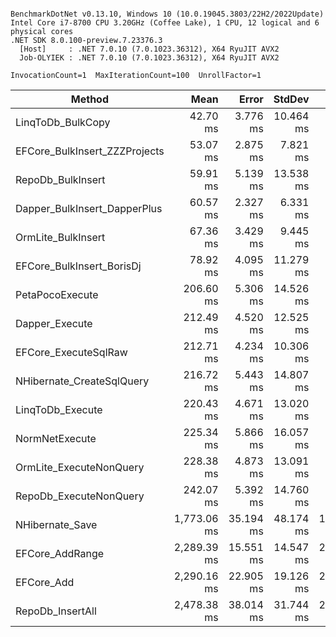```

BenchmarkDotNet v0.13.10, Windows 10 (10.0.19045.3803/22H2/2022Update)
Intel Core i7-8700 CPU 3.20GHz (Coffee Lake), 1 CPU, 12 logical and 6 physical cores
.NET SDK 8.0.100-preview.7.23376.3
  [Host]     : .NET 7.0.10 (7.0.1023.36312), X64 RyuJIT AVX2
  Job-OLYIEK : .NET 7.0.10 (7.0.1023.36312), X64 RyuJIT AVX2

InvocationCount=1  MaxIterationCount=100  UnrollFactor=1  

```
| Method                        | Mean        | Error     | StdDev    | Median      | Rank | Gen0       | Gen1       | Gen2      | Allocated    |
|------------------------------ |------------:|----------:|----------:|------------:|-----:|-----------:|-----------:|----------:|-------------:|
| LinqToDb_BulkCopy             |    42.70 ms |  3.776 ms | 10.464 ms |    38.56 ms |    1 |          - |          - |         - |    752.01 KB |
| EFCore_BulkInsert_ZZZProjects |    53.07 ms |  2.875 ms |  7.821 ms |    51.28 ms |    2 |          - |          - |         - |   1166.98 KB |
| RepoDb_BulkInsert             |    59.91 ms |  5.139 ms | 13.538 ms |    60.49 ms |    3 |          - |          - |         - |    752.91 KB |
| Dapper_BulkInsert_DapperPlus  |    60.57 ms |  2.327 ms |  6.331 ms |    58.71 ms |    3 |          - |          - |         - |   4473.23 KB |
| OrmLite_BulkInsert            |    67.36 ms |  3.429 ms |  9.445 ms |    64.36 ms |    4 |  1000.0000 |          - |         - |   7331.39 KB |
| EFCore_BulkInsert_BorisDj     |    78.92 ms |  4.095 ms | 11.279 ms |    76.23 ms |    5 |  2000.0000 |  1000.0000 |         - |   14675.4 KB |
| PetaPocoExecute               |   206.60 ms |  5.306 ms | 14.526 ms |   204.21 ms |    6 |          - |          - |         - |     14241 KB |
| Dapper_Execute                |   212.49 ms |  4.520 ms | 12.525 ms |   209.85 ms |    7 |          - |          - |         - |  14233.26 KB |
| EFCore_ExecuteSqlRaw          |   212.71 ms |  4.234 ms | 10.306 ms |   212.72 ms |    7 |          - |          - |         - |   14241.5 KB |
| NHibernate_CreateSqlQuery     |   216.72 ms |  5.443 ms | 14.807 ms |   213.38 ms |    7 |          - |          - |         - |   14255.9 KB |
| LinqToDb_Execute              |   220.43 ms |  4.671 ms | 13.020 ms |   217.43 ms |    7 |          - |          - |         - |   14229.6 KB |
| NormNetExecute                |   225.34 ms |  5.866 ms | 16.057 ms |   220.67 ms |    7 |          - |          - |         - |  14231.49 KB |
| OrmLite_ExecuteNonQuery       |   228.38 ms |  4.873 ms | 13.091 ms |   227.16 ms |    7 |  1000.0000 |  1000.0000 | 1000.0000 |   29366.8 KB |
| RepoDb_ExecuteNonQuery        |   242.07 ms |  5.392 ms | 14.760 ms |   242.85 ms |    8 |          - |          - |         - |  14231.34 KB |
| NHibernate_Save               | 1,773.06 ms | 35.194 ms | 48.174 ms | 1,771.16 ms |    9 | 20000.0000 |  6000.0000 |         - | 126090.96 KB |
| EFCore_AddRange               | 2,289.39 ms | 15.551 ms | 14.547 ms | 2,285.97 ms |   10 | 33000.0000 | 13000.0000 | 4000.0000 | 188645.34 KB |
| EFCore_Add                    | 2,290.16 ms | 22.905 ms | 19.126 ms | 2,287.27 ms |   10 | 33000.0000 | 12000.0000 | 4000.0000 | 189145.38 KB |
| RepoDb_InsertAll              | 2,478.38 ms | 38.014 ms | 31.744 ms | 2,469.30 ms |   11 |  7000.0000 |  3000.0000 |         - |  49670.18 KB |
